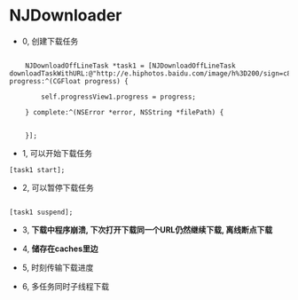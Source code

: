 # NJDownloader

- 0, 创建下载任务


```

    NJDownloadOffLineTask *task1 = [NJDownloadOffLineTask downloadTaskWithURL:@"http://e.hiphotos.baidu.com/image/h%3D200/sign=c898bddf19950a7b6a3549c43ad0625c/14ce36d3d539b600be63e95eed50352ac75cb7ae.jpg" progress:^(CGFloat progress) {
        
        self.progressView1.progress = progress;
        
    } complete:^(NSError *error, NSString *filePath) {
        
        
    }];

```


- 1, 可以开始下载任务<br>

```
[task1 start];

```

- 2, 可以暂停下载任务<br>

```

[task1 suspend];

```

- 3, **下载中程序崩溃, 下次打开下载同一个URL仍然继续下载, 离线断点下载**<br>

- 4, **储存在caches里边**<br>

- 5, 时刻传输下载进度<br>

- 6, 多任务同时子线程下载<br>
